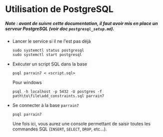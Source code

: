 # Utilisation de PostgreSQL

##### **Note : avant de suivre cette documentation, il faut avoir mis en place un serveur PostgreSQL (voir doc `postgresql_setup.md`).**

- Lancer le service si il ne l'est pas déjà

  ```shell
  sudo systemctl status postgresql
  sudo systemctl start postgresql
  ```

- Exécuter un script SQL dans la base

  ```shell
  psql parrain7 < <script.sql>
  ```
  
  Pour windows
  ```
  psql -h localhost -p 5432 -U postgres -f path\to\file\add_constraints.sql parrain7
  ```

- Se connecter à la base `parrain7`

  ```shell
  psql parrain7
  ```

  Une fois ici, vous aurez une console permettant de saisir toutes les commandes SQL (`INSERT`, `SELECT`, `DROP`, etc...).

